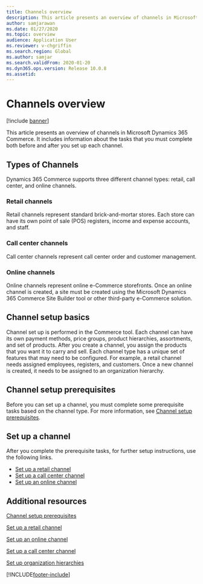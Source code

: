 ```yaml
---
title: Channels overview
description: This article presents an overview of channels in Microsoft Dynamics 365 Commerce.
author: samjarawan
ms.date: 01/27/2020
ms.topic: overview
audience: Application User
ms.reviewer: v-chgriffin
ms.search.region: Global
ms.author: samjar
ms.search.validFrom: 2020-01-20
ms.dyn365.ops.version: Release 10.0.8
ms.assetid: 
---
```

# Channels overview


[!include [banner](includes/banner.md)]

This article presents an overview of channels in Microsoft Dynamics 365 Commerce. It includes information about the tasks that you must complete both before and after you set up each channel.

## Types of Channels

Dynamics 365 Commerce supports three different channel types: retail, call center, and online channels.

### Retail channels

Retail channels represent standard brick-and-mortar stores. Each store can have its own point of sale (POS) registers, income and expense accounts, and staff. 

### Call center channels

Call center channels represent call center order and customer management.

### Online channels

Online channels represent online e-Commerce storefronts. Once an online channel is created, a site must be created using the Microsoft Dynamics 365 Commerce Site Builder tool or other third-party e-Commerce solution.

## Channel setup basics

Channel set up is performed in the Commerce tool. Each channel can have its own payment methods, price groups, product hierarchies, assortments, and set of products. After you create a channel, you assign the products that you want it to carry and sell. Each channel type has a unique set of features that may need to be configured. For example, a retail channel needs assigned employees, registers, and customers. Once a new channel is created, it needs to be assigned to an organization hierarchy.

## Channel setup prerequisites

Before you can set up a channel, you must complete some prerequisite tasks based on the channel type. For more information, see
[Channel setup prerequisites](channels-prerequisites.md).

## Set up a channel

After you complete the prerequisite tasks, for further setup instructions, use the following links.

- [Set up a retail channel](channel-setup-retail.md)
- [Set up a call center channel](channel-setup-callcenter.md)
- [Set up an online channel](channel-setup-online.md)

<!--
## Post-channel configuration

After you create a channel, you may need to complete some of the below tasks:

- [Add channel to an organizational hierarchy](add-channel-org-hierarchy.md)
- Set up fulfillment groups. (LINK TBD)
- Configure the POS registers for the store. (LINK TBD)
- Assign product assortments to the store. (LINK TBD)
- Process assortments to generate the list of products that are included in the assortment and to make the products available in the retail store. (LINK TBD)
- Send data such as number sequences, hardware profiles, and POS screen layouts to the Retail POS registers.(LINK TBD)
- Publish the retail store to send store data to Retail POS. (LINK TBD)
- Run the jobs to send the store data to Retail POS. (LINK TBD)
-->

## Additional resources

[Channel setup prerequisites](channels-prerequisites.md)

[Set up a retail channel](channel-setup-retail.md)
	
[Set up an online channel](channel-setup-online.md)

[Set up a call center channel](channel-setup-callcenter.md)

[Set up organization hierarchies](channels-org-hierarchies.md)


[!INCLUDE[footer-include](../includes/footer-banner.md)]
